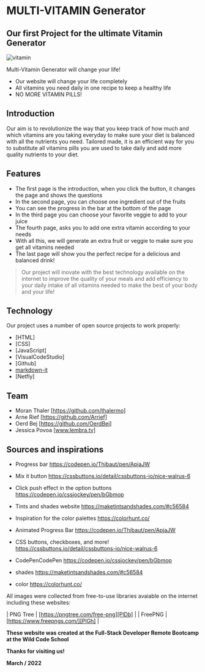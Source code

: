 
# MULTI-VITAMIN Generator
## Our first Project for the ultimate Vitamin Generator

![vitamin](https://drive.google.com/file/d/1SG-Wk_UFA-Ag0cwNS_7zzudhIpNHLa83/view?usp=sharing)

Multi-Vitamin Generator will change your life!

- Our website will change your life completely 
- All vitamins you need daily in one recipe to keep a healthy life
- NO MORE VITAMIN PILLS!

## Introduction

Our aim is to revolutionize the way that you keep track of how much and which vitamins are you taking everyday to make sure your diet is balanced with all the nutrients you need.
Tailored made, it is an efficient way for you to substitute all vitamins pills you are used to take daily and add more quality nutrients to your diet.

## Features

- The first page is the introduction, when you click the button, it changes the page and shows the questions
- In the second page, you can choose one ingredient out of the fruits
- You can see the progress in the bar at the bottom of the page
- In the third page you can choose your favorite veggie to add to your juice
- The fourth page, asks you to add one extra vitamin according to your needs
- With all this, we will generate an extra fruit or veggie to make sure you get all vitamins needed
- The last page will show you the perfect recipe for a delicious and balanced drink!


> Our project will inovate 
> with the best technology available on the internet
> to improve the quality of your meals
> and add efficiency to your 
> daily intake of all vitamins
> needed to make the best 
> of your body and your life!

## Technology

Our project uses a number of open source projects to work properly:

- [HTML]
- [CSS]
- [JavaScript]
- [VisualCodeStudio]
- [Github]
- [markdown-it]
- [Netfly]

## Team

- Moran Thaler [https://github.com/thalermo]
- Arne Rief [https://github.com/Arrief]
- Oerd Bej [https://github.com/OerdBej]
- Jessica Povoa [www.lembra.tv]

## Sources and inspirations

- Progress bar
https://codepen.io/Thibaut/pen/ApjaJW

- Mix it button
https://cssbuttons.io/detail/cssbuttons-io/nice-walrus-6

- Click push effect in the option buttons
https://codepen.io/cssjockey/pen/bGbmop

- Tints and shades website
https://maketintsandshades.com/#c56584

- Inspiration for the color palettes
https://colorhunt.co/

- Animated Progress Bar
https://codepen.io/Thibaut/pen/ApjaJW

- CSS buttons, checkboxes, and more!
https://cssbuttons.io/detail/cssbuttons-io/nice-walrus-6

- CodePenCodePen
https://codepen.io/cssjockey/pen/bGbmop

- shades
https://maketintsandshades.com/#c56584

- color
https://colorhunt.co/


All images were collected from free-to-use libraries avaiable on the internet including these websites:

| PNG Tree | [https://pngtree.com/free-png][PlDb] |
| FreePNG | [https://www.freepngs.com/][PlGh] |

**These website was created at the Full-Stack Developer Remote Bootcamp at the Wild Code School**

**Thanks for visiting us!**

**March / 2022**

[//]: # (These are reference links used in the body of this note and get stripped out when the markdown processor does its job. There is no need to format nicely because it shouldn't be seen. Thanks SO - http://stackoverflow.com/questions/4823468/store-comments-in-markdown-syntax)

   [dill]: <https://github.com/joemccann/dillinger>
   [git-repo-url]: <https://github.com/joemccann/dillinger.git>
   [john gruber]: <http://daringfireball.net>
   [df1]: <http://daringfireball.net/projects/markdown/>
   [markdown-it]: <https://github.com/markdown-it/markdown-it>
   [Ace Editor]: <http://ace.ajax.org>
   [node.js]: <http://nodejs.org>
   [Twitter Bootstrap]: <http://twitter.github.com/bootstrap/>
   [jQuery]: <http://jquery.com>
   [@tjholowaychuk]: <http://twitter.com/tjholowaychuk>
   [express]: <http://expressjs.com>
   [AngularJS]: <http://angularjs.org>
   [Gulp]: <http://gulpjs.com>

   [PlDb]: <https://github.com/joemccann/dillinger/tree/master/plugins/dropbox/README.md>
   [PlGh]: <https://github.com/joemccann/dillinger/tree/master/plugins/github/README.md>
   [PlGd]: <https://github.com/joemccann/dillinger/tree/master/plugins/googledrive/README.md>
   [PlOd]: <https://github.com/joemccann/dillinger/tree/master/plugins/onedrive/README.md>
   [PlMe]: <https://github.com/joemccann/dillinger/tree/master/plugins/medium/README.md>
   [PlGa]: <https://github.com/RahulHP/dillinger/blob/master/plugins/googleanalytics/README.md>
